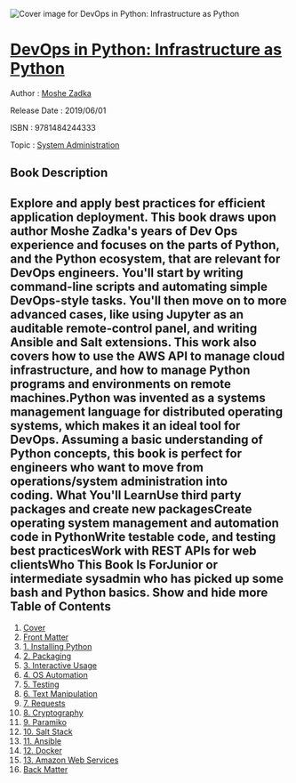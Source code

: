 ![Cover image for DevOps in Python: Infrastructure as Python](https://imgdetail.ebookreading.net/cover/cover/20200215/EB9781484244333.jpg)

[DevOps in Python: Infrastructure as Python](https://ebookreading.net/view/book/DevOps+in+Python%3A+Infrastructure+as+Python-EB9781484244333_1.html "DevOps in Python: Infrastructure as Python")
====================================================================================================================

Author : [Moshe Zadka](https://ebookreading.net/search/author/Moshe+Zadka)

Release Date : 2019/06/01

ISBN : 9781484244333

Topic : [System Administration](https://ebookreading.net/search/category/system-administration)

Book Description
-----------------

 Explore and apply best practices for efficient application deployment. This book draws upon author Moshe Zadka's years of Dev Ops experience and focuses on the parts of Python, and the Python ecosystem, that are relevant for DevOps engineers. You'll start by writing command-line scripts and automating simple DevOps-style tasks. You'll then move on to more advanced cases, like using Jupyter as an auditable remote-control panel, and writing Ansible and Salt extensions. This work also covers how to use the AWS API to manage cloud infrastructure, and how to manage Python programs and environments on remote machines.Python was invented as a systems management language for distributed operating systems, which makes it an ideal tool for DevOps. ​Assuming a basic understanding of Python concepts, this book is perfect for engineers who want to move from operations/system administration into coding. What You'll LearnUse third party packages and create new packagesCreate operating system management and automation code in PythonWrite testable code, and testing best practicesWork with REST APIs for web clientsWho This Book Is ForJunior or intermediate sysadmin who has picked up some bash and Python basics.
        Show and hide more                
Table of Contents
-----------------

1. [Cover](https://ebookreading.net/view/book/DevOps+in+Python%3A+Infrastructure+as+Python-EB9781484244333_1.html)
1. [Front Matter](https://ebookreading.net/view/book/DevOps+in+Python%3A+Infrastructure+as+Python-EB9781484244333_2.html)
1. [1. Installing Python](https://ebookreading.net/view/book/DevOps+in+Python%3A+Infrastructure+as+Python-EB9781484244333_3.html)
1. [2. Packaging](https://ebookreading.net/view/book/DevOps+in+Python%3A+Infrastructure+as+Python-EB9781484244333_4.html)
1. [3. Interactive Usage](https://ebookreading.net/view/book/DevOps+in+Python%3A+Infrastructure+as+Python-EB9781484244333_5.html)
1. [4. OS Automation](https://ebookreading.net/view/book/DevOps+in+Python%3A+Infrastructure+as+Python-EB9781484244333_6.html)
1. [5. Testing](https://ebookreading.net/view/book/DevOps+in+Python%3A+Infrastructure+as+Python-EB9781484244333_7.html)
1. [6. Text Manipulation](https://ebookreading.net/view/book/DevOps+in+Python%3A+Infrastructure+as+Python-EB9781484244333_8.html)
1. [7. Requests](https://ebookreading.net/view/book/DevOps+in+Python%3A+Infrastructure+as+Python-EB9781484244333_9.html)
1. [8. Cryptography](https://ebookreading.net/view/book/DevOps+in+Python%3A+Infrastructure+as+Python-EB9781484244333_10.html)
1. [9. Paramiko](https://ebookreading.net/view/book/DevOps+in+Python%3A+Infrastructure+as+Python-EB9781484244333_11.html)
1. [10. Salt Stack](https://ebookreading.net/view/book/DevOps+in+Python%3A+Infrastructure+as+Python-EB9781484244333_12.html)
1. [11. Ansible](https://ebookreading.net/view/book/DevOps+in+Python%3A+Infrastructure+as+Python-EB9781484244333_13.html)
1. [12. Docker](https://ebookreading.net/view/book/DevOps+in+Python%3A+Infrastructure+as+Python-EB9781484244333_14.html)
1. [13. Amazon Web Services](https://ebookreading.net/view/book/DevOps+in+Python%3A+Infrastructure+as+Python-EB9781484244333_15.html)
1. [Back Matter](https://ebookreading.net/view/book/DevOps+in+Python%3A+Infrastructure+as+Python-EB9781484244333_16.html)
